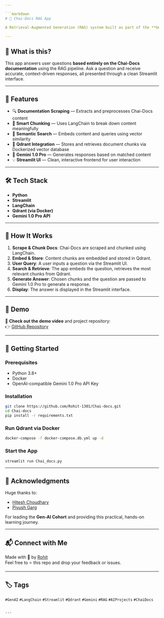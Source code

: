 ```yaml
---

```markdown
# 🚀 Chai-Docs RAG App

A Retrieval-Augmented Generation (RAG) system built as part of the **Gen-AI Cohort** led by [Hitesh Choudhary](https://github.com/hiteshchoudhary) and [Piyush Garg](https://github.com/piyushgarg-dev). This project demonstrates how modern Gen-AI systems can leverage documentation and vector databases to produce accurate, context-aware answers.

---
```


## 📌 What is this?

This app answers user questions **based entirely on the Chai-Docs documentation** using the RAG pipeline. Ask a question and receive accurate, context-driven responses, all presented through a clean Streamlit interface.

---

## 🎯 Features

- 🔍 **Documentation Scraping** — Extracts and preprocesses Chai-Docs content
- 🧠 **Smart Chunking** — Uses LangChain to break down content meaningfully
- 🧭 **Semantic Search** — Embeds content and queries using vector similarity
- 💾 **Qdrant Integration** — Stores and retrieves document chunks via Dockerized vector database
- 🤖 **Gemini 1.0 Pro** — Generates responses based on matched content
- 💡 **Streamlit UI** — Clean, interactive frontend for user interaction

---

## 🛠️ Tech Stack

- **Python**
- **Streamlit**
- **LangChain**
- **Qdrant (via Docker)**
- **Gemini 1.0 Pro API**

---

## 🔄 How It Works

1. **Scrape & Chunk Docs**: Chai-Docs are scraped and chunked using LangChain.
2. **Embed & Store**: Content chunks are embedded and stored in Qdrant.
3. **User Query**: A user inputs a question via the Streamlit UI.
4. **Search & Retrieve**: The app embeds the question, retrieves the most relevant chunks from Qdrant.
5. **Generate Answer**: Chosen chunks and the question are passed to Gemini 1.0 Pro to generate a response.
6. **Display**: The answer is displayed in the Streamlit interface.

---

## 🧪 Demo

🎥 **Check out the demo video** and project repository:  
👉 [GitHub Repository](https://github.com/Rohit-1301/Chai-docs)

---

## 🧰 Getting Started

### Prerequisites

- Python 3.8+
- Docker
- OpenAI-compatible Gemini 1.0 Pro API Key

### Installation

```bash
git clone https://github.com/Rohit-1301/Chai-docs.git
cd Chai-docs
pip install -r requirements.txt
```

### Run Qdrant via Docker

```bash
docker-compose -f docker-compose.db.yml up -d
```

### Start the App

```bash
streamlit run Chai_docs.py
```

---

## 🤝 Acknowledgments

Huge thanks to:

- [Hitesh Choudhary](https://github.com/hiteshchoudhary)
- [Piyush Garg](https://github.com/piyushgarg-dev)

For leading the **Gen-AI Cohort** and providing this practical, hands-on learning journey.

---

## 📬 Connect with Me

Made with 💙 by [Rohit](https://github.com/Rohit-1301)  
Feel free to ⭐ this repo and drop your feedback or issues.

---

## 🏷️ Tags

`#GenAI` `#LangChain` `#Streamlit` `#Qdrant` `#Gemini` `#RAG` `#AIProjects` `#ChaiDocs`
```

---

